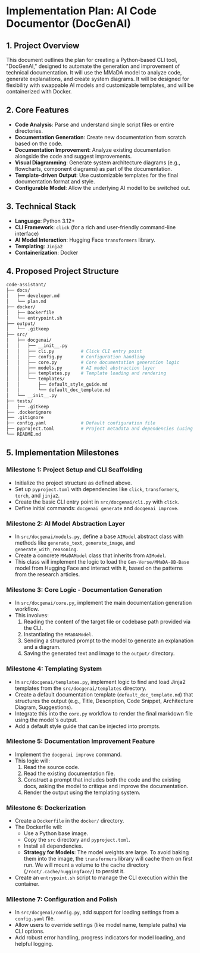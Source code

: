 # Implementation Plan: AI Code Documentor (DocGenAI)

## 1. Project Overview

This document outlines the plan for creating a Python-based CLI tool, "DocGenAI," designed to automate the generation and improvement of technical documentation. It will use the MMaDA model to analyze code, generate explanations, and create system diagrams. It will be designed for flexibility with swappable AI models and customizable templates, and will be containerized with Docker.

## 2. Core Features

- **Code Analysis**: Parse and understand single script files or entire directories.
- **Documentation Generation**: Create new documentation from scratch based on the code.
- **Documentation Improvement**: Analyze existing documentation alongside the code and suggest improvements.
- **Visual Diagramming**: Generate system architecture diagrams (e.g., flowcharts, component diagrams) as part of the documentation.
- **Template-driven Output**: Use customizable templates for the final documentation format and style.
- **Configurable Model**: Allow the underlying AI model to be switched out.

## 3. Technical Stack

- **Language**: Python 3.12+
- **CLI Framework**: `click` (for a rich and user-friendly command-line interface)
- **AI Model Interaction**: Hugging Face `transformers` library.
- **Templating**: `Jinja2`
- **Containerization**: Docker

## 4. Proposed Project Structure

```bash
code-assistant/
├── docs/
│   ├── developer.md
│   └── plan.md
├── docker/
│   ├── Dockerfile
│   └── entrypoint.sh
├── output/
│   └── .gitkeep
├── src/
│   ├── docgenai/
│   │   ├── __init__.py
│   │   ├── cli.py          # Click CLI entry point
│   │   ├── config.py       # Configuration handling
│   │   ├── core.py         # Core documentation generation logic
│   │   ├── models.py       # AI model abstraction layer
│   │   ├── templates.py    # Template loading and rendering
│   │   └── templates/
│   │       ├── default_style_guide.md
│   │       └── default_doc_template.md
│   └── __init__.py
├── tests/
│   ├── .gitkeep
├── .dockerignore
├── .gitignore
├── config.yaml             # Default configuration file
├── pyproject.toml          # Project metadata and dependencies (using Poetry or similar)
└── README.md
```

## 5. Implementation Milestones

### Milestone 1: Project Setup and CLI Scaffolding

- Initialize the project structure as defined above.
- Set up `pyproject.toml` with dependencies like `click`, `transformers`, `torch`, and `jinja2`.
- Create the basic CLI entry point in `src/docgenai/cli.py` with `click`.
- Define initial commands: `docgenai generate` and `docgenai improve`.

### Milestone 2: AI Model Abstraction Layer

- In `src/docgenai/models.py`, define a base `AIModel` abstract class with methods like `generate_text`, `generate_image`, and `generate_with_reasoning`.
- Create a concrete `MMaDAModel` class that inherits from `AIModel`.
- This class will implement the logic to load the `Gen-Verse/MMaDA-8B-Base` model from Hugging Face and interact with it, based on the patterns from the research articles.

### Milestone 3: Core Logic - Documentation Generation

- In `src/docgenai/core.py`, implement the main documentation generation workflow.
- This involves:
    1. Reading the content of the target file or codebase path provided via the CLI.
    2. Instantiating the `MMaDAModel`.
    3. Sending a structured prompt to the model to generate an explanation and a diagram.
    4. Saving the generated text and image to the `output/` directory.

### Milestone 4: Templating System

- In `src/docgenai/templates.py`, implement logic to find and load Jinja2 templates from the `src/docgenai/templates` directory.
- Create a default documentation template (`default_doc_template.md`) that structures the output (e.g., Title, Description, Code Snippet, Architecture Diagram, Suggestions).
- Integrate this into the `core.py` workflow to render the final markdown file using the model's output.
- Add a default style guide that can be injected into prompts.

### Milestone 5: Documentation Improvement Feature

- Implement the `docgenai improve` command.
- This logic will:
    1. Read the source code.
    2. Read the existing documentation file.
    3. Construct a prompt that includes both the code and the existing docs, asking the model to critique and improve the documentation.
    4. Render the output using the templating system.

### Milestone 6: Dockerization

- Create a `Dockerfile` in the `docker/` directory.
- The Dockerfile will:
  - Use a Python base image.
  - Copy the `src` directory and `pyproject.toml`.
  - Install all dependencies.
  - **Strategy for Models**: The model weights are large. To avoid baking them into the image, the `transformers` library will cache them on first run. We will mount a volume to the cache directory (`/root/.cache/huggingface/`) to persist it.
- Create an `entrypoint.sh` script to manage the CLI execution within the container.

### Milestone 7: Configuration and Polish

- In `src/docgenai/config.py`, add support for loading settings from a `config.yaml` file.
- Allow users to override settings (like model name, template paths) via CLI options.
- Add robust error handling, progress indicators for model loading, and helpful logging.
